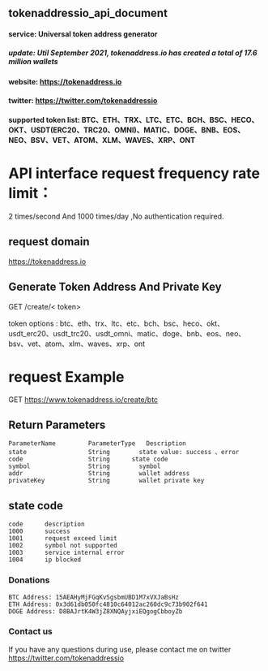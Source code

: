 ## tokenaddressio_api_document

####  service:   Universal token address generator

##### update:  Util September 2021, tokenaddress.io has created a total of 17.6 million wallets

#### website:   https://tokenaddress.io

#### twitter:   https://twitter.com/tokenaddressio

#### supported token list: BTC、ETH、TRX、LTC、ETC、BCH、BSC、HECO、OKT、USDT(ERC20、TRC20、OMNI)、MATIC、DOGE、BNB、EOS、NEO、BSV、VET、ATOM、XLM、WAVES、XRP、ONT

# API interface request frequency rate limit：
  2 times/second And 1000 times/day ,No authentication required.
  
## request domain
  https://tokenaddress.io
  
## Generate Token Address And Private Key

  GET    /create/< token>


  token options : btc、eth、trx、ltc、etc、bch、bsc、heco、okt、usdt_erc20、usdt_trc20、usdt_omni、matic、doge、bnb、eos、neo、bsv、vet、atom、xlm、waves、xrp、ont

  # request Example
  GET https://www.tokenaddress.io/create/btc

## Return Parameters
    ParameterName         ParameterType	  Description
    state                 String	    state value: success 、error
    code                  String      state code
    symbol                String	    symbol
    addr                  String	    wallet address
    privateKey            String	    wallet private key

## state code
    code      description
    1000      success
    1001      request exceed limit
    1002      symbol not supported
    1003      service internal error
    1004      ip blocked
 
### Donations
    BTC Address: 15AEAHyMjFGqKvSgsbmUBD1M7xVXJaBsHz
    ETH Address: 0x3d61db050fc4810c64012ac260dc9c73b902f641
    DOGE Address: D8BAJrtK4W3jZ8XNQAyjxiEQgogCbboyZb
    
### Contact us
  If you have any questions during use, please contact me on twitter
  https://twitter.com/tokenaddressio
